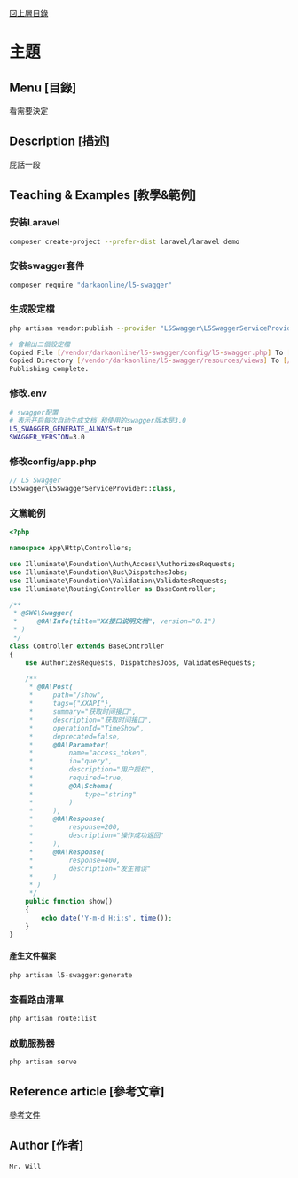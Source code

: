 [回上層目錄](../README.md)

# 主題

## **Menu [目錄]**
看需要決定

## **Description [描述]**
屁話一段

## **Teaching & Examples [教學&範例]**
### 安裝Laravel
```bash
composer create-project --prefer-dist laravel/laravel demo
```

### 安裝swagger套件
```bash
composer require "darkaonline/l5-swagger"
```

### 生成設定檔
```bash
php artisan vendor:publish --provider "L5Swagger\L5SwaggerServiceProvider"

# 會輸出二個設定檔
Copied File [/vendor/darkaonline/l5-swagger/config/l5-swagger.php] To [/config/l5-swagger.php]
Copied Directory [/vendor/darkaonline/l5-swagger/resources/views] To [/resources/views/vendor/l5-swagger]
Publishing complete.
```

### 修改.env
```bash
# swagger配置
# 表示开启每次自动生成文档 和使用的swagger版本是3.0 
L5_SWAGGER_GENERATE_ALWAYS=true
SWAGGER_VERSION=3.0
```

### 修改config/app.php
```php
// L5 Swagger
L5Swagger\L5SwaggerServiceProvider::class,
```

### 文黨範例
```php
<?php

namespace App\Http\Controllers;

use Illuminate\Foundation\Auth\Access\AuthorizesRequests;
use Illuminate\Foundation\Bus\DispatchesJobs;
use Illuminate\Foundation\Validation\ValidatesRequests;
use Illuminate\Routing\Controller as BaseController;

/**
 * @SWG\Swagger(
 *     @OA\Info(title="XX接口说明文档", version="0.1")
 * )
 */
class Controller extends BaseController
{
    use AuthorizesRequests, DispatchesJobs, ValidatesRequests;

    /**
     * @OA\Post(
     *     path="/show",
     *     tags={"XXAPI"},
     *     summary="获取时间接口",
     *     description="获取时间接口",
     *     operationId="TimeShow",
     *     deprecated=false,
     *     @OA\Parameter(
     *         name="access_token",
     *         in="query",
     *         description="用户授权",
     *         required=true,
     *         @OA\Schema(
     *             type="string"
     *         )
     *     ),
     *     @OA\Response(
     *         response=200,
     *         description="操作成功返回"
     *     ),
     *     @OA\Response(
     *         response=400,
     *         description="发生错误"
     *     )
     * )
     */
    public function show()
    {
        echo date('Y-m-d H:i:s', time());
    }
}
```

#### 產生文件檔案
```bash
php artisan l5-swagger:generate
```

### 查看路由清單
```bash
php artisan route:list
```

### 啟動服務器
```bash
php artisan serve
```

## **Reference article [參考文章]**
[參考文件](https://caihongtengxu.github.io/2018/20180827/index.html)

## **Author [作者]**
`Mr. Will`
